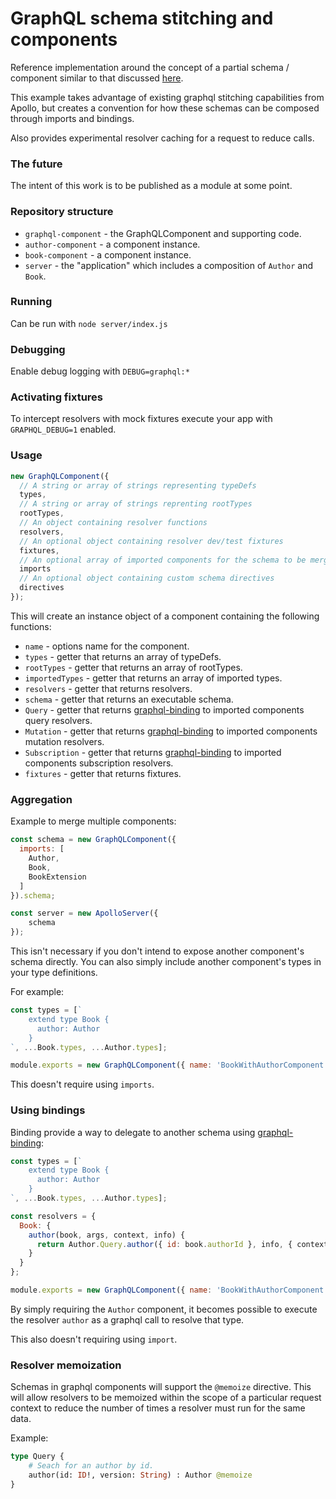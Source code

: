 # GraphQL schema stitching and components

Reference implementation around the concept of a partial schema / component similar to that discussed [here](https://medium.com/homeaway-tech-blog/distributed-graphql-schema-development-npm-modules-d734a3cb6f12).

This example takes advantage of existing graphql stitching capabilities from Apollo, but creates a convention 
for how these schemas can be composed through imports and bindings.

Also provides experimental resolver caching for a request to reduce calls.

### The future

The intent of this work is to be published as a module at some point.

### Repository structure

- `graphql-component` - the GraphQLComponent and supporting code.
- `author-component` - a component instance.
- `book-component` - a component instance.
- `server` - the "application" which includes a composition of `Author` and `Book`.

### Running

Can be run with `node server/index.js`

### Debugging

Enable debug logging with `DEBUG=graphql:*`

### Activating fixtures

To intercept resolvers with mock fixtures execute your app with `GRAPHQL_DEBUG=1` enabled.

### Usage

```javascript
new GraphQLComponent({ 
  // A string or array of strings representing typeDefs
  types,
  // A string or array of strings reprenting rootTypes
  rootTypes,
  // An object containing resolver functions
  resolvers, 
  // An optional object containing resolver dev/test fixtures
  fixtures,
  // An optional array of imported components for the schema to be merged with
  imports
  // An optional object containing custom schema directives
  directives
});
```

This will create an instance object of a component containing the following functions:

- `name` - options name for the component.
- `types` - getter that returns an array of typeDefs.
- `rootTypes` - getter that returns an array of rootTypes.
- `importedTypes` - getter that returns an array of imported types.
- `resolvers` - getter that returns resolvers.
- `schema` - getter that returns an executable schema.
- `Query` - getter that returns [graphql-binding](https://github.com/graphql-binding/graphql-binding) to imported components query resolvers.
- `Mutation` - getter that returns [graphql-binding](https://github.com/graphql-binding/graphql-binding) to imported components mutation resolvers.
- `Subscription` - getter that returns [graphql-binding](https://github.com/graphql-binding/graphql-binding) to imported components subscription resolvers.
- `fixtures` - getter that returns fixtures.

### Aggregation 

Example to merge multiple components:

```javascript
const schema = new GraphQLComponent({
  imports: [
    Author,
    Book,
    BookExtension
  ]
}).schema;

const server = new ApolloServer({
    schema
});
```

This isn't necessary if you don't intend to expose another component's schema directly. You can also simply include 
another component's types in your type definitions.

For example:

```javascript
const types = [`
    extend type Book {
      author: Author
    }
`, ...Book.types, ...Author.types];

module.exports = new GraphQLComponent({ name: 'BookWithAuthorComponent', types, resolvers });
```

This doesn't require using `imports`.

### Using bindings

Binding provide a way to delegate to another schema using [graphql-binding](https://github.com/graphql-binding/graphql-binding):

```javascript
const types = [`
    extend type Book {
      author: Author
    }
`, ...Book.types, ...Author.types];

const resolvers = {
  Book: {
    author(book, args, context, info) {
      return Author.Query.author({ id: book.authorId }, info, { context });
    }
  }
};

module.exports = new GraphQLComponent({ name: 'BookWithAuthorComponent', types, resolvers });
```

By simply requiring the `Author` component, it becomes possible to execute the resolver `author` as a graphql call to resolve that type.

This also doesn't requiring using `import`.

### Resolver memoization

Schemas in graphql components will support the `@memoize` directive. This will allow resolvers to be memoized within the 
scope of a particular request context to reduce the number of times a resolver must run for the same data.

Example:

```graphql
type Query {
    # Seach for an author by id.
    author(id: ID!, version: String) : Author @memoize
}
```